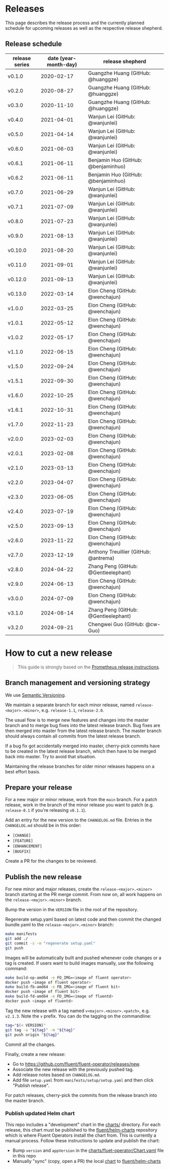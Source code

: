 # Releases

This page describes the release process and the currently planned schedule for upcoming releases as well as the respective release shepherd.

## Release schedule

| release series | date  (year-month-day) | release shepherd                      |
|----------------|------------------------|---------------------------------------|
| v0.1.0         | 2020-02-17             | Guangzhe Huang (GitHub: @huanggze)    |
| v0.2.0         | 2020-08-27             | Guangzhe Huang (GitHub: @huanggze)    |
| v0.3.0         | 2020-11-10             | Guangzhe Huang (GitHub: @huanggze)    |
| v0.4.0         | 2021-04-01             | Wanjun Lei (GitHub: @wanjunlei)       |
| v0.5.0         | 2021-04-14             | Wanjun Lei (GitHub: @wanjunlei)       |
| v0.6.0         | 2021-06-03             | Wanjun Lei (GitHub: @wanjunlei)       |
| v0.6.1         | 2021-06-11             | Benjamin Huo (GitHub: @benjaminhuo)   |
| v0.6.2         | 2021-06-11             | Benjamin Huo (GitHub: @benjaminhuo)   |
| v0.7.0         | 2021-06-29             | Wanjun Lei (GitHub: @wanjunlei)       |
| v0.7.1         | 2021-07-09             | Wanjun Lei (GitHub: @wanjunlei)       |
| v0.8.0         | 2021-07-23             | Wanjun Lei (GitHub: @wanjunlei)       |
| v0.9.0         | 2021-08-13             | Wanjun Lei (GitHub: @wanjunlei)       |
| v0.10.0        | 2021-08-20             | Wanjun Lei (GitHub: @wanjunlei)       |
| v0.11.0        | 2021-09-01             | Wanjun Lei (GitHub: @wanjunlei)       |
| v0.12.0        | 2021-09-13             | Wanjun Lei (GitHub: @wanjunlei)       |
| v0.13.0        | 2022-03-14             | Elon Cheng (GitHub: @wenchajun)       |
| v1.0.0         | 2022-03-25             | Elon Cheng (GitHub: @wenchajun)       |
| v1.0.1         | 2022-05-12             | Elon Cheng (GitHub: @wenchajun)       |
| v1.0.2         | 2022-05-17             | Elon Cheng (GitHub: @wenchajun)       |
| v1.1.0         | 2022-06-15             | Elon Cheng (GitHub: @wenchajun)       |
| v1.5.0         | 2022-09-24             | Elon Cheng (GitHub: @wenchajun)       |
| v1.5.1         | 2022-09-30             | Elon Cheng (GitHub: @wenchajun)       |
| v1.6.0         | 2022-10-25             | Elon Cheng (GitHub: @wenchajun)       |
| v1.6.1         | 2022-10-31             | Elon Cheng (GitHub: @wenchajun)       |
| v1.7.0         | 2022-11-23             | Elon Cheng (GitHub: @wenchajun)       |
| v2.0.0         | 2023-02-03             | Elon Cheng (GitHub: @wenchajun)       |
| v2.0.1         | 2023-02-08             | Elon Cheng (GitHub: @wenchajun)       |
| v2.1.0         | 2023-03-13             | Elon Cheng (GitHub: @wenchajun)       |
| v2.2.0         | 2023-04-07             | Elon Cheng (GitHub: @wenchajun)       |
| v2.3.0         | 2023-06-05             | Elon Cheng (GitHub: @wenchajun)       |
| v2.4.0         | 2023-07-19             | Elon Cheng (GitHub: @wenchajun)       |
| v2.5.0         | 2023-09-13             | Elon Cheng (GitHub: @wenchajun)       |
| v2.6.0         | 2023-11-22             | Elon Cheng (GitHub: @wenchajun)       |
| v2.7.0         | 2023-12-19             | Anthony Treuillier (GitHub: @antrema) |
| v2.8.0         | 2024-04-22             | Zhang Peng (GitHub: @Gentleelephant)  |
| v2.9.0         | 2024-06-13             | Elon Cheng (GitHub: @wenchajun)       |
| v3.0.0         | 2024-07-09             | Elon Cheng (GitHub: @wenchajun)       |
| v3.1.0         | 2024-08-14             | Zhang Peng (GitHub: @Gentleelephant)  |
| v3.2.0         | 2024-09-21             | Chengwei Guo (GitHub: @cw-Guo)        |

# How to cut a new release

> This guide is strongly based on the [Prometheus release instructions](https://github.com/prometheus/prometheus/blob/master/RELEASE.md).

## Branch management and versioning strategy

We use [Semantic Versioning](http://semver.org/).

We maintain a separate branch for each minor release, named `release-<major>.<minor>`, e.g. `release-1.1`, `release-2.0`.

The usual flow is to merge new features and changes into the master branch and to merge bug fixes into the latest release branch. Bug fixes are then merged into master from the latest release branch. The master branch should always contain all commits from the latest release branch.

If a bug fix got accidentally merged into master, cherry-pick commits have to be created in the latest release branch, which then have to be merged back into master. Try to avoid that situation.

Maintaining the release branches for older minor releases happens on a best effort basis.

## Prepare your release

For a new major or minor release, work from the `main` branch. For a patch release, work in the branch of the minor release you want to patch (e.g. `release-0.1` if you're releasing `v0.1.1`).

Add an entry for the new version to the `CHANGELOG.md` file. Entries in the `CHANGELOG.md` should be in this order:

* `[CHANGE]`
* `[FEATURE]`
* `[ENHANCEMENT]`
* `[BUGFIX]`

Create a PR for the changes to be reviewed.

## Publish the new release

For new minor and major releases, create the `release-<major>.<minor>` branch starting at the PR merge commit.
From now on, all work happens on the `release-<major>.<minor>` branch.

Bump the version in the `VERSION` file in the root of the repository.

Regenerate setup.yaml based on latest code and then commit the changed bundle.yaml to the `release-<major>.<minor>` branch:
```bash
make manifests
git add ./
git commit -s -m "regenerate setup.yaml"
git push
```

Images will be automatically built and pushed whenever code changes or a tag is created. If users want to build images manually, use the following command:

```bash
make build-op-amd64 -e FO_IMG=<image of fluent operator>
docker push <image of fluent operator>
make build-fb-amd64 -e FB_IMG=<image of fluent bit>
docker push <image of fluent bit>
make build-fd-amd64 -e FD_IMG=<image of fluentd>
docker push <image of fluentd>
```

Tag the new release with a tag named `v<major>.<minor>.<patch>`, e.g. `v2.1.3`. Note the `v` prefix. You can do the tagging on the commandline:

```bash
tag="$(< VERSION)"
git tag -a "${tag}" -m "${tag}"
git push origin "${tag}"
```
Commit all the changes.

Finally, create a new release:

- Go to https://github.com/fluent/fluent-operator/releases/new.
- Associate the new release with the previously pushed tag.
- Add release notes based on `CHANGELOG.md`.
- Add file `setup.yaml` from `manifests/setup/setup.yaml` and then click "Publish release".

For patch releases, cherry-pick the commits from the release branch into the master branch.

### Publish updated Helm chart

This repo includes a "development" chart in the [charts/](./charts/fluent-operator/) directory.  For each release, this chart must be published to the [fluent/helm-charts](https://github.com/fluent/helm-charts/tree/main/charts/fluent-operator/) repository which is where Fluent Operators install the chart from.  This is currently a manual process.  Follow these instructions to update and publish the chart:

* Bump `version` and `appVersion` in the [charts/fluet-operator/Chart.yaml](./charts/fluent-operator/Chart.yaml) file in this repo
* Manually "sync" (copy, open a PR) the local [chart](./charts/fluent-operator) to [fluent/helm-charts](https://github.com/fluent/helm-charts/tree/main/charts/fluent-operator/)